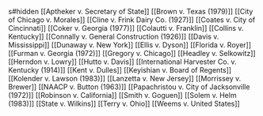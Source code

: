 s#hidden 
[[Aptheker v. Secretary of State]]
[[Brown v. Texas (1979)]]
[[City of Chicago v. Morales]]
[[Cline v. Frink Dairy Co. (1927)]]
[[Coates v. City of Cincinnati]]
[[Coker v. Georgia (1977)]]
[[Colautti v. Franklin]]
[[Collins v. Kentucky]]
[[Connally v. General Construction (1926)]]
[[Davis v. Mississippi]]
[[Dunaway v. New York]]
[[Ellis v. Dyson]]
[[Florida v. Royer]]
[[Furman v. Georgia (1972)]]
[[Gregory v. Chicago]]
[[Headley v. Selkowitz]]
[[Herndon v. Lowry]]
[[Hutto v. Davis]]
[[International Harvester Co. v. Kentucky (1914)]]
[[Kent v. Dulles]]
[[Keyishian v. Board of Regents]]
[[Kolender v. Lawson (1983)]]
[[Lanzetta v. New Jersey]]
[[Morrissey v. Brewer]]
[[NAACP v. Button (1963)]]
[[Papachristou v. City of Jacksonville (1972)]]
[[Robinson v. California]]
[[Smith v. Goguen]]
[[Solem v. Helm (1983)]]
[[State v. Wilkins]]
[[Terry v. Ohio]]
[[Weems v. United States]]
